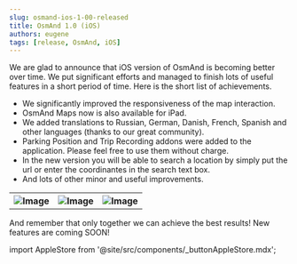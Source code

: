 ```yaml
---
slug: osmand-ios-1-00-released
title: OsmAnd 1.0 (iOS)
authors: eugene
tags: [release, OsmAnd, iOS]
---
```


We are glad to announce that iOS version of OsmAnd is becoming better over time. We put significant efforts and managed to finish lots of useful features in a short period of time. Here is the short list of achievements.

<!--truncate-->

- We significantly improved the responsiveness of the map interaction.
- OsmAnd Maps now is also available for iPad.
- We added translations to Russian, German, Danish, French, Spanish and other languages (thanks to our great community). 
- Parking Position and Trip Recording addons were added to the application. Please feel free to use them without charge.
- In the new version you will be able to search a location by simply put the url or enter the coordinantes in the search text box.
- And lots of other minor and useful improvements.

<table>
  <tr>
    <th><img src={require('./New_Plugins.png').default} alt="Image"/></th>
    <th><img src={require('./Add_Parking.png').default} alt="Image"/></th>
    <th><img src={require('./Trip_Recording.png').default} alt="Image"/></th>
      </tr>
</table> 

And remember that only together we can achieve the best results!
New features are coming SOON!





import AppleStore from '@site/src/components/_buttonAppleStore.mdx';

<AppleStore/>